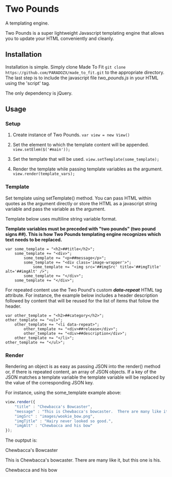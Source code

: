 # Two Pounds
A templating engine.

Two Pounds is a super lightweight Javascript templating engine that allows you to update your HTML conveniently and cleanly.  

## Installation

Installation is simple.  Simply clone Made To Fit `git clone https://github.com/PARADOZX/made_to_fit.git` to the appropriate directory. The last step is to include the javascript file *two_pounds.js* in your HTML using the 'script' tag.

The only dependency is jQuery.

## Usage

### Setup

1. Create instance of Two Pounds.  `var view = new View()`

2. Set the element to which the template content will be appended.  `view.setElem($('#main'));`

3. Set the template that will be used.  `view.setTemplate(some_template);`

4. Render the template while passing template variables as the argument.  `view.render(template_vars);`

### Template 

Set template using setTemplate() method.  You can pass HTML within quotes as the argument directly or store the HTML as a javascript string variable and pass the variable as the argument.

Template below uses multiline string variable format.  

__Template variables must be preceded with "two pounds" (two pound signs ##).  This is how Two Pounds templating engine recognizes which text needs to be replaced.__

```
var some_template = "<h2>##title</h2>";
    some_template += "<div>";
        some_template += "<p>##message</p>";
        some_template += "<div class='image-wrapper'>";
            some_template += "<img src='##imgSrc' title='##imgTitle' alt='##imgAlt' />";
        some_template += "</div>";
    some_template += "</div>";
```

For repeated content use the Two Pound's custom __*data-repeat*__ HTML tag attribute.  For instance, the example below includes a header description followed by content that will be reused for the list of items that follow the header.

```
var other_template = "<h2>##category</h2>";
other_template += "<ul>";
    other_template += "<li data-repeat>";
        other_template += "<div>##release</div>";
        other_template += "<div>##description</div>";
    other_template += "</li>";
other_template += "</ul>";
```

### Render

Rendering an object is as easy as passing JSON into the render() method or, if there is repeated content, an array of JSON objects.  If a key of the JSON matches a template variable the template variable will be replaced by the value of the corresponding JSON key.

For instance, using the some_template example above: 
```javascript
view.render({
    "title" : "Chewbacca's Bowcaster", 
    "message" : "This is Chewbacca's bowcaster.  There are many like it, but this one is his.",
    "imgSrc" : "images/wookie_bow.png",
    "imgTitle" : "Hairy never looked so good.",
    "imgAlt" : "Chewbacca and his bow"
});
```

The ouptput is:

Chewbacca's Bowcaster

This is Chewbacca's bowcaster. There are many like it, but this one is his.

Chewbacca and his bow
        

